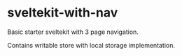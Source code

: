# sveltekit-with-nav

Basic starter sveltekit with 3 page navigation.

Contains writable store with local storage implementation.
